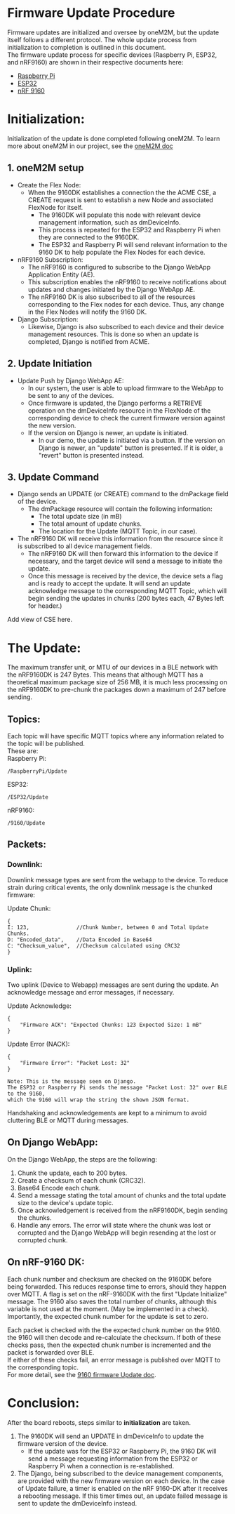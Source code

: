 # Firmware Update Procedure
Firmware updates are initialized and oversee by oneM2M, but the update itself follows a different protocol. The whole update process from initialization to completion is outlined in this document.  
The firmware update process for specific devices (Raspberry Pi, ESP32, and nRF9160) are shown in their respective documents here:
- [Raspberry Pi](RpiUpdate)
- [ESP32](ESP32Update)
- [nRF 9160](9160Update.md)
# Initialization:
Initialization of the update is done completed following oneM2M. To learn more about oneM2M in our project, see the [oneM2M doc](oneM2M.md)
## 1. oneM2M setup
- Create the Flex Node:
  - When the 9160DK establishes a connection the the ACME CSE, a CREATE request is sent to establish a new Node and associated FlexNode for itself.
    - The 9160DK will populate this node with relevant device management information, such as dmDeviceInfo.
    - This process is repeated for the ESP32 and Raspberry Pi when they are connected to the 9160DK. 
    - The ESP32 and Raspberry Pi will send relevant information to the 9160 DK to help populate the Flex Nodes for each device.
- nRF9160 Subscription:
  - The nRF9160 is configured to subscribe to the Django WebApp Application Entity (AE).
  - This subscription enables the nRF9160 to receive notifications about updates and changes initiated by the Django WebApp AE.
  - The nRF9160 DK is also subscribed to all of the resources corresponding to the Flex nodes for each device. Thus, any change in the Flex Nodes will notify the 9160 DK.
- Django Subscription:
  - Likewise, Django is also subscribed to each device and their device management resources. This is done so when an update is completed, Django is notified from ACME.
## 2. Update Initiation
- Update Push by Django WebApp AE:
  - In our system, the user is able to upload firmware to the WebApp to be sent to any of the devices.
  - Once firmware is updated, the Django performs a RETRIEVE operation on the dmDeviceInfo resource in the FlexNode of the corresponding device to check the current firmware version against the new version.
  - If the version on Django is newer, an update is initiated.
	  - In our demo, the update is initiated via a button. If the version on Django is newer, an "update" button is presented. If it is older, a "revert" button is presented instead.
## 3. Update Command
- Django sends an UPDATE (or CREATE) command to the dmPackage field of the device.
	- The dmPackage resource will contain the following information:
		- The total update size (in mB)
		- The total amount of update chunks.
		- The location for the Update (MQTT Topic, in our case). 
- The nRF9160 DK will receive this information from the resource since it is subscribed to all device management fields. 
	- The nRF9160 DK will then forward this information to the device if necessary, and the target device will send a message to initiate the update. 
	- Once this message is received by the device, the device sets a flag and is ready to accept the update. It will send an update acknowledge message to the corresponding MQTT Topic, which will begin sending the updates in chunks (200 bytes each, 47 Bytes left for header.)

Add view of CSE here.
# The Update:
The maximum transfer unit, or MTU of our devices in a BLE network with the nRF9160DK is 247 Bytes. This means that although MQTT has a theoretical maximum package size of 256 MB, it is much less processing on the nRF9160DK to pre-chunk the packages down a maximum of 247 before sending.
## Topics:
Each topic will have specific MQTT topics where any information related to the topic will be published.  
These are:  
Raspberry Pi:  
```
/RaspberryPi/Update
```
ESP32:  
```
/ESP32/Update
```
nRF9160:  
```
/9160/Update
```
## Packets:

### Downlink:
Downlink message types are sent from the webapp to the device. To reduce strain during critical events, the only downlink message is the chunked firmware: 
  
Update Chunk:
```
{
I: 123,               //Chunk Number, between 0 and Total Update Chunks.
D: "Encoded_data",    //Data Encoded in Base64
C: "Checksum_value",  //Checksum calculated using CRC32
}
```


### Uplink:
Two uplink (Device to Webapp) messages are sent during the update. An acknowledge message and error messages, if necessary.
  
Update Acknowledge:
```
{
    "Firmware ACK": "Expected Chunks: 123 Expected Size: 1 mB"
}
```
Update Error (NACK): 
```
{
    "Firmware Error": "Packet Lost: 32"
}
```
```
Note: This is the message seen on Django.
The ESP32 or Raspberry Pi sends the message "Packet Lost: 32" over BLE to the 9160,
which the 9160 will wrap the string the shown JSON format.
```
Handshaking and acknowledgements are kept to a minimum to avoid cluttering BLE or MQTT during messages.  

## On Django WebApp:
On the Django WebApp, the steps are the following: 
1. Chunk the update, each to 200 bytes.
2. Create a checksum of each chunk (CRC32).
3. Base64 Encode each chunk.
4. Send a message stating the total amount of chunks and the total update size to the device's update topic.
5. Once acknowledgement is received from the nRF9160DK, begin sending the chunks.
6. Handle any errors. The error will state where the chunk was lost or corrupted and the Django WebApp will begin resending at the lost or corrupted chunk.

## On nRF-9160 DK: 
Each chunk number and checksum are checked on the 9160DK before being forwarded. This reduces response time to errors, should they happen over MQTT.
A flag is set on the nRF-9160DK with the first "Update Initialize" message. The 9160 also saves the total number of chunks, although this variable is not used at the moment. (May be implemented in a check).  
Importantly, the expected chunk number for the update is set to zero.  
  
Each packet is checked with the the expected chunk number on the 9160. the 9160 will then decode and re-calculate the checksum. If both of these checks pass, then the expected chunk number is incremented and the packet is forwarded over BLE.  
If either of these checks fail, an error message is published over MQTT to the corresponding topic.  
For more detail, see the [9160 firmware Update doc](9160Update.md).
# Conclusion:
After the board reboots, steps similar to **initialization** are taken. 
1. The 9160DK will send an UPDATE in dmDeviceInfo to update the firmware version of the device.
	- If the update was for the ESP32 or Raspberry Pi, the 9160 DK will send a message requesting information from the ESP32 or Raspberry Pi when a connection is re-established.
2. The Django, being subscribed to the device management components, are provided with the new firmware version on each device.
In the case of Update failure, a timer is enabled on the nRF 9160-DK after it receives a rebooting message. If this timer times out, an update failed message is sent to update the dmDeviceInfo instead.
